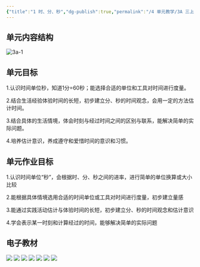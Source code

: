 ```yaml
---
{"title":"1 时、分、秒","dg-publish":true,"permalink":"/4 单元教学/3A 三上/1 时、分、秒/","dgPassFrontmatter":true,"noteIcon":""}
---
```



## 单元内容结构

![3a-1](https://r2.edui123.com/2023/05/3a-1.png)

## 单元目标

1.认识时间单位秒，知道1分=60秒；能选择合适的单位和工具对时间进行度量。

2.结合生活经验体验时间的长短，初步建立分、秒的时间观念，会用一定的方法估计时间。

3.结合具体的生活情境，体会时刻与经过时间之间的区别与联系，能解决简单的实际问题。

4.培养估计意识，养成遵守和爱惜时间的意识和习惯。

## 单元作业目标

1.认识时间单位“秒”，会根据时、分、秒之间的进率，进行简单的单位换算或大小比较

2.能根据具体情境选用合适的时间单位或工具对时间进行度量，初步建立量感

3.能通过实践活动估计与体验时间的长短，初步建立分、秒的时间观念和估计意识

4.学会表示某一时刻和计算经过的时间，能够解决简单的实际问题

## 电子教材

<p class="grid-4">
	<img loading="lazy" decoding="async" src="https://book.pep.com.cn/1221001301141/files/mobile/8.jpg">
	<img loading="lazy" decoding="async" src="https://book.pep.com.cn/1221001301141/files/mobile/9.jpg">
	<img loading="lazy" decoding="async" src="https://book.pep.com.cn/1221001301141/files/mobile/10.jpg">
	<img loading="lazy" decoding="async" src="https://book.pep.com.cn/1221001301141/files/mobile/11.jpg">
	<img loading="lazy" decoding="async" src="https://book.pep.com.cn/1221001301141/files/mobile/12.jpg">
	<img loading="lazy" decoding="async" src="https://book.pep.com.cn/1221001301141/files/mobile/13.jpg">
	<img loading="lazy" decoding="async" src="https://book.pep.com.cn/1221001301141/files/mobile/14.jpg">
</p>